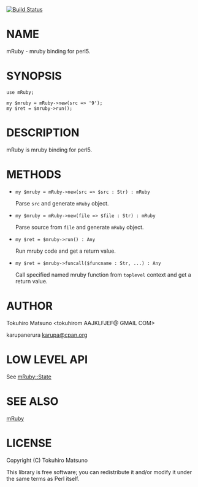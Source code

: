 [![Build Status](https://travis-ci.org/tokuhirom/mRuby.pm.svg?branch=master)](https://travis-ci.org/tokuhirom/mRuby.pm)
# NAME

mRuby - mruby binding for perl5.

# SYNOPSIS

    use mRuby;

    my $mruby = mRuby->new(src => '9');
    my $ret = $mruby->run();

# DESCRIPTION

mRuby is mruby binding for perl5.

# METHODS

- `my $mruby = mRuby->new(src => $src : Str) : mRuby`

    Parse `src` and generate `mRuby` object.

- `my $mruby = mRuby->new(file => $file : Str) : mRuby`

    Parse source from `file` and generate `mRuby` object.

- `my $ret = $mruby->run() : Any`

    Run mruby code and get a return value.

- `my $ret = $mruby->funcall($funcname : Str, ...) : Any`

    Call specified named mruby function from `toplevel` context and get a return value.

# AUTHOR

Tokuhiro Matsuno &lt;tokuhirom AAJKLFJEF@ GMAIL COM>

karupanerura <karupa@cpan.org>

# LOW LEVEL API

See [mRuby::State](https://metacpan.org/pod/mRuby::State)

# SEE ALSO

[mRuby](https://metacpan.org/pod/mRuby)

# LICENSE

Copyright (C) Tokuhiro Matsuno

This library is free software; you can redistribute it and/or modify
it under the same terms as Perl itself.

